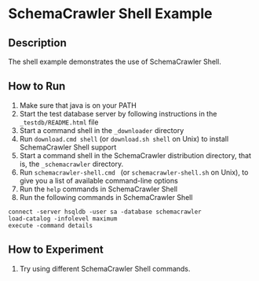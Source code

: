 # SchemaCrawler Shell Example

## Description
The shell example demonstrates the use of SchemaCrawler Shell.

## How to Run
1. Make sure that java is on your PATH
2. Start the test database server by following instructions in the `_testdb/README.html` file
3. Start a command shell in the `_downloader` directory 
4. Run `download.cmd shell` (or `download.sh shell` on Unix) to
   install SchemaCrawler Shell support 
5. Start a command shell in the SchemaCrawler distribution directory, that is, the `_schemacrawler` directory. 
6. Run `schemacrawler-shell.cmd ` (or `schemacrawler-shell.sh` on Unix), to give you a list of available command-line options 
7. Run the `help` commands in SchemaCrawler Shell
8. Run the following commands in SchemaCrawler Shell
```
connect -server hsqldb -user sa -database schemacrawler
load-catalog -infolevel maximum
execute -command details
```

## How to Experiment
1. Try using different SchemaCrawler Shell commands.
